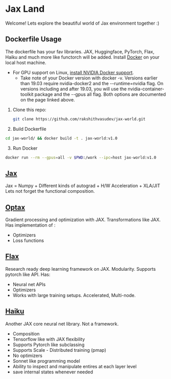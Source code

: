 # Jax Land
Welcome! Lets explore the beautiful world of Jax environment together :)



## Dockerfile Usage
The dockerfile has your fav libraries. JAX, Huggingface, PyTorch, Flax, Haiku and much more like functorch will be added.
Install [Docker](https://docs.docker.com/get-docker/) on your local host machine.

- For GPU support on Linux, [install NVIDIA Docker support](https://github.com/NVIDIA/nvidia-docker).
   - Take note of your Docker version with docker -v. Versions earlier than 19.03 require nvidia-docker2 and the --runtime=nvidia flag. On versions including and after 19.03, you will use the nvidia-container-toolkit package and the --gpus all flag. Both options are documented on the page linked above.



1. Clone this repo:

   ```bash
   git clone https://github.com/rakshithvasudev/jax-world.git 
   ```

2. Build Dockerfile

```bash
cd jax-world/ && docker build -t . jax-world:v1.0
```

3. Run Docker
``` bash 
docker run --rm --gpus=all -v $PWD:/work --ipc=host jax-world:v1.0
```

	




## [Jax](https://github.com/google/jax)
Jax = Numpy + Different kinds of autograd  + H/W Acceleration + XLA/JIT
Lets not forget the functional composition.

## [Optax](https://github.com/deepmind/optax)
Gradient processing and optimization with JAX. Transformations like JAX. Has implementation of :
- Optimizers 
- Loss functions

## [Flax](https://github.com/google/jax#transformations)
Research ready deep learning framework on JAX. Modularity. Supports pytorch like API. Has:
- Neural net APIs
- Optimizers
- Works with large training setups. Accelerated, Multi-node.

## [Haiku](https://github.com/deepmind/dm-haiku)
Another JAX core neural net library. Not a framework.
- Composition
- Tensorflow like with JAX flexibility
- Supports Pytorch like subclassing
- Supports Scale - Distributed training (pmap)
- No optimizers
- Sonnet like programming model
- Ability to inspect and manipulate entires at each layer level
- save internal states whenever needed





